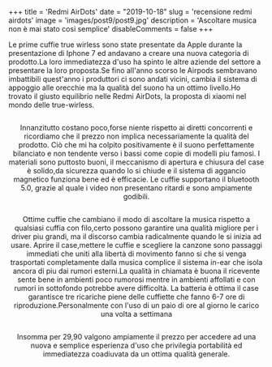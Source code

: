 +++ 
title = 'Redmi AirDots'
date = "2019-10-18"
slug = 'recensione redmi airdots' 
image = 'images/post9/post9.jpg' 
description = 'Ascoltare musica non è mai stato cosi semplice' 
disableComments = false
+++

Le prime cuffie true wirless sono state presentate da Apple durante la presentazione di Iphone 7 ed andavano a creare una nuova categoria di prodotto.La loro immediatezza d'uso ha spinto le altre aziende del settore a presentare la loro proposta.Se fino all'anno scorso le Airpods sembravano imbattibili quest'anno i produttori ci sono andati vicini, cambia il sistema di appoggio alle orecchie ma la qualità del suono ha un ottimo livello.Ho trovato il giusto equilibrio nelle Redmi AirDots, la proposta di xiaomi nel mondo delle true-wirless.

<div align="center">
<a class="image main" href="https://res.cloudinary.com/maltob03/image/upload/v1571411547/post9/_MG_1230_sq7yjp.jpg" data-lightbox="post2"><img class="image main" src="https://res.cloudinary.com/maltob03/image/upload/v1571411547/post9/_MG_1230_sq7yjp.jpg" alt="" width="" height="" /></a>

Innanzitutto costano poco,forse niente rispetto ai diretti concorrenti e ricordiamo che il prezzo non implica necessariamente la qualità del prodotto. Ciò che mi ha colpito positivamente è il suono perfettamente bilanciato e non tendente verso i bassi come copie di modelli piu famosi. I materiali sono puttosto buoni, il meccanismo di apertura e chiusura del case è solido,da sicurezza quando lo si chiude e il sistema di aggancio magnetico funziona bene ed è efficacie. 
Le cuffie supportano il bluetooth 5.0, grazie al quale i video non presentano ritardi e sono ampiamente godibili.

<div align="center">
<a class="image main" href="https://res.cloudinary.com/maltob03/image/upload/v1571411548/post9/_MG_1233_shbbb7.jpg" data-lightbox="post2"><img class="image main" src="https://res.cloudinary.com/maltob03/image/upload/v1571411548/post9/_MG_1233_shbbb7.jpg" alt="" width="" height="" /></a>

Ottime cuffie che cambiano il modo di ascoltare la musica rispetto a qualsiasi cuffia con filo,certo possono garantire una qualità migliore per i driver piu grandi, ma il discorso cambia radicalmente quando le si inizia ad usare. Aprire il case,mettere le cuffie e scegliere la canzone sono passaggi immediati che uniti alla libertà di movimento fanno si che si venga trasportati completamente dalla musica complice il sistema in-ear che isola ancora di piu dai rumori esterni.La qualità in chiamata è buona il ricevente sente bene in ambienti poco rumorosi mentre in ambienti affollati e con rumori in sottofondo potrebbe avere difficoltà.
La batteria è ottima il case garantisce tre ricariche piene delle cuffiette che fanno 6-7 ore di riproduzione.Personalmente con l'uso di un paio di ore al giorno le carico una volta a settimana

<div align="center">
<a class="image main" href="https://res.cloudinary.com/maltob03/image/upload/v1571411548/post9/_MG_1231_wdvd5s.jpg" data-lightbox="post2"><img class="image main" src="https://res.cloudinary.com/maltob03/image/upload/v1571411548/post9/_MG_1231_wdvd5s.jpg" alt="" width="" height="" /></a>

Insomma per 29,90 valgono ampiamente il prezzo per accedere ad una nuova e semplice esperienza d'uso che privilegia portabilità ed immediatezza coadiuvata da un ottima qualità generale. 